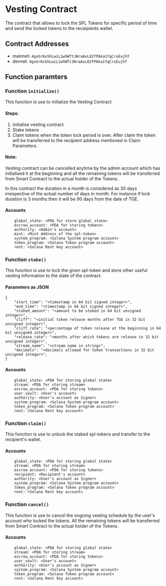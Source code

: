 # Vesting Contract

The contract that allows to lock the SPL Tokens for specific period of time and send the locked tokens to the receipients wallet.

## Contract Addresses

- mainnet: `4gvGr6xShLwiL1whWTtJWraAxL82fPAka1fqCrxEujhT`
- devnet: `4gvGr6xShLwiL1whWTtJWraAxL82fPAka1fqCrxEujhT`

## Function paramters

### Function `initialize()`

This function is use to initialize the Vesting Contract

#### Steps:

1. Initialise vesting contract
2. Stake tokens
3. Claim tokens when the token lock period is over. After claim the token will be transferred to the recipient address mentioned in Claim Parameters.


#### Note: 

Vesting contract can be cancelled anytime by the admin account which has initialised it at the beginning and all the remaining tokens will be transferred from Smart Contract to the actual holder of the Tokens.

In this contract the duration in a month is considered as 30 days irrespective of the actual number of days in month. For instance if lock duration is 3 months then it will be 90 days from the date of TGE.

#### Accounts

```
    global_state: <PDA for store global state>
    escrow_account: <PDA for storing tokens>
    authority: <Admin's account>
    mint: <Mint Address of the spl-token>
    system_program: <Solana System program account>
    token_program: <Solana Token program account>
    rent: <Solana Rent key account>
```


### Function `stake()`

This function is use to lock the given spl-token and store other useful vesting information to the state of the contract.

#### Parameters as JSON

```
{
    "start_time": "<timestamp in 64 bit signed integer>",
    "end_time": "<timestamp in 64 bit signed integer>",
    "staked_amount": "<amount to be staked in 64 bit unsigned integer>",
    "cliff": "<initial token release months after TGE in 32 bit unsigned integer>",
    "cliff_rate": "<percentage of token release at the beginning in 64 bit unsigned integer>",
    "release_rate": "<months after which tokens are release in 32 bit unsigned integer>",
    "stream_name": "<stream name in string>",
    "decimals": "<decimals allowed for token transactions in 32 bit unsigned integer>",
}
```

#### Accounts

```
    global_state: <PDA for storing global state>
    stream: <PDA for storing stream>
    escrow_account: <PDA for storing tokens>
    user_vault: <User's account>
    authority: <User's account as Signer>
    system_program: <Solana System program account>
    token_program: <Solana Token program account>
    rent: <Solana Rent key account>
```


### Function `claim()`

This function is use to unlock the staked spl-tokens and transfer to the recipient's wallet.

#### Accounts

```
    global_state: <PDA for storing global state>
    stream: <PDA for storing stream>
    escrow_account: <PDA for storing tokens>
    recipient: <Recipient's account>
    authority: <User's account as Signer>
    system_program: <Solana System program account>
    token_program: <Solana Token program account>
    rent: <Solana Rent key account>
```


### Function `cancel()`

This function is use to cancel the ongoing vesting schedule by the user's account who locked the tokens. All the remaining tokens will be transferred from Smart Contract to the actual holder of the Tokens.

#### Accounts

```
    global_state: <PDA for storing global state>
    stream: <PDA for storing stream>
    escrow_account: <PDA for storing tokens>
    user_vault: <User's account>
    authority: <User's account as Signer>
    system_program: <Solana System program account>
    token_program: <Solana Token program account>
    rent: <Solana Rent key account>
```
